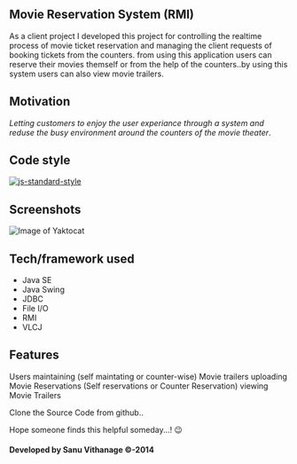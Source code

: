## Movie Reservation System (RMI)
As a client project I developed this project for controlling the realtime process of movie ticket reservation
and managing the client requests of booking tickets from the counters. from using this application
users can reserve their movies themself or from the help of the counters..by using this system users can also view
movie trailers.

## Motivation
*Letting customers to enjoy the user experiance through a system and reduse the busy environment around the counters
of the movie theater*.

## Code style
[![js-standard-style](https://img.shields.io/azure-devops/coverage/swellaby/opensource/25.svg)](https://google.com)
 
## Screenshots
![Image of Yaktocat](https://github.com/sanuv9683/Movie-Reservation-System/blob/master/img/A1.gif)

## Tech/framework used
* Java SE
* Java Swing
* JDBC
* File I/O
* RMI
* VLCJ

## Features
Users maintaining (self maintating or counter-wise)
Movie trailers uploading
Movie Reservations (Self reservations or Counter Reservation)
viewing Movie Trailers


Clone the Source Code from github..

Hope someone finds this helpful someday...! :wink:

#### Developed by Sanu Vithanage ©-2014



